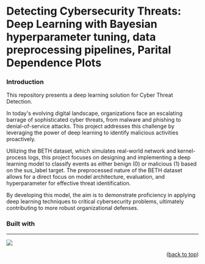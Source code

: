 # Detecting Cybersecurity Threats: Deep Learning with Bayesian hyperparameter tuning, data preprocessing pipelines, Parital Dependence Plots

### Introduction 
This repository presents a deep learning solution for Cyber Threat Detection.

In today's evolving digital landscape, organizations face an escalating barrage of sophisticated cyber threats, from malware and phishing to denial-of-service attacks. This project addresses this challenge by leveraging the power of deep learning to identify malicious activities proactively.

Utilizing the BETH dataset, which simulates real-world network and kernel-process logs, this project focuses on designing and implementing a deep learning model to classify events as either benign (0) or malicious (1) based on the sus_label target. The preprocessed nature of the BETH dataset allows for a direct focus on model architecture, evaluation, and hyperparameter for effective threat identification.

By developing this model, the aim is to demonstrate proficiency in applying deep learning techniques to critical cybersecurity problems, ultimately contributing to more robust organizational defenses.

### Built with 
***
<p align="left">
  <a href="https://skillicons.dev">
    <img src="https://skillicons.dev/icons?i=pytorch,sklearn,anaconda" />
  </a>
</p>

<p align="right">(<a href="#readme-top">back to top</a>)</p>
